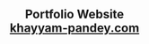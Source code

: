<h2 align="center">
  Portfolio Website<br/>
  <a href="http://khayyam-pandey.com/" target="_blank">khayyam-pandey.com</a>
</h2>